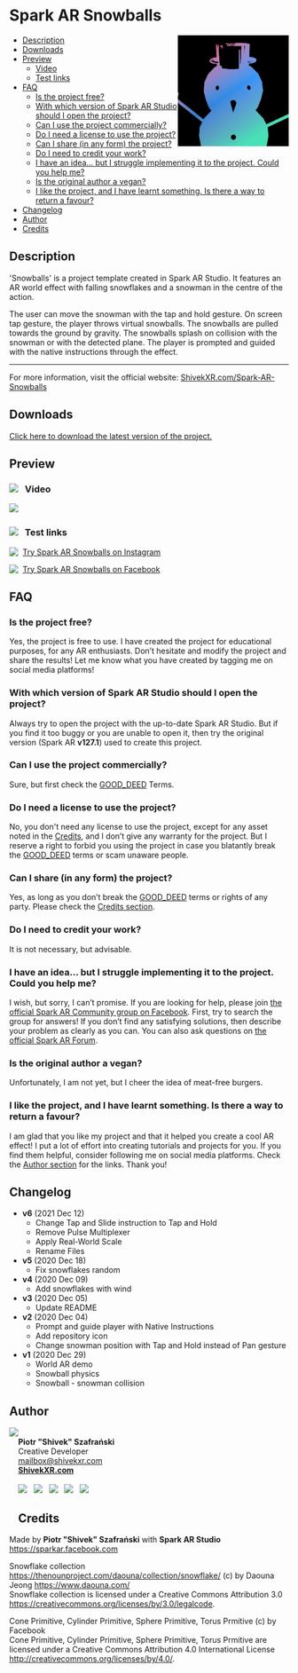 # Spark AR Snowballs
<img src="https://raw.githubusercontent.com/ShivekXR/Spark-AR-Snowballs/main/icon.jpg" align="right" width="200px"/>

- [Description](#description)
- [Downloads](#downloads)
- [Preview](#preview)
  - [Video](#video)
  - [Test links](#test-links)
- [FAQ](#faq)
  - [Is the project free?](#is-the-project-free)
  - [With which version of Spark AR Studio should I open the project?](#with-which-version-of-spark-ar-studio-should-i-open-the-project)
  - [Can I use the project commercially?](#can-i-use-the-project-commercially)
  - [Do I need a license to use the project?](#do-i-need-a-license-to-use-the-project)
  - [Can I share (in any form) the project?](#can-i-share-in-any-form-the-project)
  - [Do I need to credit your work?](#do-i-need-to-credit-your-work)
  - [I have an idea… but I struggle implementing it to the project. Could you help me?](#i-have-an-idea-but-i-struggle-implementing-it-to-the-project-could-you-help-me)
  - [Is the original author a vegan?](#is-the-original-author-a-vegan)
  - [I like the project, and I have learnt something. Is there a way to return a favour?](#i-like-the-project-and-i-have-learnt-something-is-there-a-way-to-return-a-favour)
- [Changelog](#changelog)
- [Author](#author)
- [Credits](#credits)

## Description
'Snowballs' is a project template created in Spark AR Studio. It features an AR world effect with falling snowflakes and a snowman in the centre of the action.

The user can move the snowman with the tap and hold gesture. On screen tap gesture, the player throws virtual snowballs. The snowballs are pulled towards the ground by gravity. The snowballs splash on collision with the snowman or with the detected plane. The player is prompted and guided with the native instructions through the effect.

---
For more information, visit the official website: [ShivekXR.com/Spark-AR-Snowballs](http://ShivekXR.com/Spark-AR-Snowballs)

## Downloads
[Click here to download the latest version of the project.](https://github.com/ShivekXR/Spark-AR-Snowballs/archive/main.zip)

## Preview
### <img src="https://shivekxr.com/git/youtube.png" align="left" width="28"/>Video
<a href="https://www.youtube.com/watch?v=U0IBOKmebTo" title="YouTube - Spark AR Snowballs"><img src="https://shivekxr.com/git/spark_ar_snowballs_yt.jpg"/></a>
### <p><img src="https://shivekxr.com/git/spark.png" align="left" width="28" padding="0"/>Test links</p>
<p><a href="https://www.instagram.com/ar/702651460442399/" title="Instagram filter"><img src="https://shivekxr.com/git/instagram.png" align="left" width="24"/>Try Spark AR Snowballs on Instagram</a></p>
<p><a href="https://www.facebook.com/fbcameraeffects/tryit/702651460442399/" title="Facebook Camera Effects"><img src="https://shivekxr.com/git/facebook.png" align="left" width="24"/>Try Spark AR Snowballs on Facebook</a></p>

## FAQ
### Is the project free?
Yes, the project is free to use. I have created the project for educational purposes, for any AR enthusiasts. Don’t hesitate and modify the project and share the results! Let me know what you have created by tagging me on social media platforms!  
### With which version of Spark AR Studio should I open the project?
Always try to open the project with the up-to-date Spark AR Studio. But if you find it too buggy or you are unable to open it, then try the original version (Spark AR **v127.1**) used to create this project.
### Can I use the project commercially?
Sure, but first check the [GOOD_DEED](https://ShivekXR.com/GoodDeed/) Terms.
### Do I need a license to use the project?
No, you don't need any license to use the project, except for any asset noted in the [Credits](#credits), and I don’t give any warranty for the project. But I reserve a right to forbid you using the project in case you blatantly break the [GOOD_DEED](https://ShivekXR.com/GoodDeed/) terms or scam unaware people.
### Can I share (in any form) the project?
Yes, as long as you don’t break the [GOOD_DEED](https://ShivekXR.com/GoodDeed/) terms or rights of any party. Please check the [Credits section](#credits).
### Do I need to credit your work?
It is not necessary, but advisable.
### I have an idea... but I struggle implementing it to the project. Could you help me?
I wish, but sorry, I can’t promise. If you are looking for help, please join [the official Spark AR Community group on Facebook](https://www.facebook.com/groups/SparkARcommunity). First, try to search the group for answers! If you don’t find any satisfying solutions, then describe your problem as clearly as you can. You can also ask questions on [the official Spark AR Forum](https://sparkar.facebook.com/forum).
### Is the original author a vegan?
Unfortunately, I am not yet, but I cheer the idea of meat-free burgers.
### I like the project, and I have learnt something. Is there a way to return a favour?
I am glad that you like my project and that it helped you create a cool AR effect! I put a lot of effort into creating tutorials and projects for you. If you find them helpful, consider following me on social media platforms. Check the [Author section](#author) for the links. Thank you!

## Changelog
- **v6** (2021 Dec 12)
  - Change Tap and Slide instruction to Tap and Hold
  - Remove Pulse Multiplexer
  - Apply Real-World Scale
  - Rename Files
- **v5** (2020 Dec 18)
  - Fix snowflakes random
- **v4** (2020 Dec 09)
  - Add snowflakes with wind
- **v3** (2020 Dec 05)
  - Update README
- **v2** (2020 Dec 04)
  - Prompt and guide player with Native Instructions
  - Add repository icon
  - Change snowman position with Tap and Hold instead of Pan gesture
- **v1** (2020 Dec 29)
  - World AR demo
  - Snowball physics
  - Snowball - snowman collision

## Author
<a href="https://ShivekXR.com" title="ShivekXR.com - Check my official website for more projects!"><img src="https://shivekxr.com/git/shivek.png" height="175px" align="left"/></a>
<br><b>Piotr "Shivek" Szafrański</b>
<br>Creative Developer
<br><a href="mailto:mailbox@shivekxr.com">mailbox@shivekxr.com</a>
<br><a href="https://ShivekXR.com" title="ShivekXR.com - Check my official website for more projects!"><b>ShivekXR.com</b></a>
<br>
<br><a href="https://www.facebook.com/ShivekXR" title="Like my Facebook profile"><img src="https://shivekxr.com/git/facebook.png" width="32px"/></a>
&nbsp;&nbsp;<a href="https://www.youtube.com/channel/UCY0Jnkgb4EEv3W77HmupJOg" title="Subscribe to my YouTube channel"><img src="https://shivekxr.com/git/youtube.png" width="32px"/></a>
&nbsp;&nbsp;<a href="https://www.instagram.com/ShivekXR" title="Follow me on Instagram"><img src="https://shivekxr.com/git/instagram.png" width="32px"/></a>
&nbsp;&nbsp;<a href="https://www.linkedin.com/in/PiotrSzafranski" title="Add me on LinkedIn"><img src="https://shivekxr.com/git/linkedin.png" width="32px"/></a>
&nbsp;&nbsp;<a href="https://twitter.com/ShivekXR" title="Follow me on Twitter"><img src="https://shivekxr.com/git/twitter.png" width="32px"/></a>

## Credits
Made by **Piotr "Shivek" Szafrański** with **Spark AR Studio** <https://sparkar.facebook.com>

Snowflake collection <https://thenounproject.com/daouna/collection/snowflake/> (c) by Daouna Jeong <https://www.daouna.com/><br>Snowflake collection is licensed under a Creative Commons Attribution 3.0 <https://creativecommons.org/licenses/by/3.0/legalcode>.

Cone Primitive, Cylinder Primitive, Sphere Primitive, Torus Prmitive (c) by Facebook<br>Cone Primitive, Cylinder Primitive, Sphere Primitive, Torus Prmitive are licensed under a Creative Commons Attribution 4.0 International License <http://creativecommons.org/licenses/by/4.0/>.